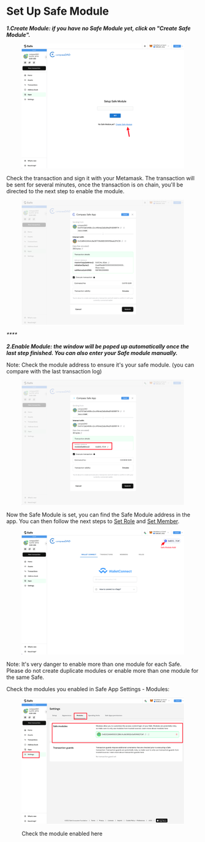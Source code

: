 # Set Up Safe Module

_**1.Create Module: if you have no Safe Module yet, click on "Create Safe Module".**_

<figure><img src="../../.gitbook/assets/image (6).png" alt=""><figcaption></figcaption></figure>

Check the transaction and sign it with your Metamask. The transaction will be sent for several minutes, once the transaction is on chain, you'll be directed to the next step to enable the module.

<figure><img src="../../.gitbook/assets/image (10).png" alt=""><figcaption></figcaption></figure>

_****_

_**2.Enable Module: the window will be poped up automatically once the last step finished. You can also enter your Safe module manually.**_

Note: Check the module address to ensure it's your safe module. (you can compare with the last transaction log)

<figure><img src="../../.gitbook/assets/image (9).png" alt=""><figcaption></figcaption></figure>

Now the Safe Module is set, you can find the Safe Module address in the app. You can then follow the next steps to [Set Role](set-role.md) and [Set Member](set-member.md).

<figure><img src="../../.gitbook/assets/image (27).png" alt=""><figcaption></figcaption></figure>

Note: It's very danger to enable more than one module for each Safe. Please do not create duplicate modules or enable more than one module for the same Safe.

Check the modules you enabled in Safe App Settings - Modules:

<figure><img src="../../.gitbook/assets/image (1).png" alt=""><figcaption><p>Check the module enabled here</p></figcaption></figure>
